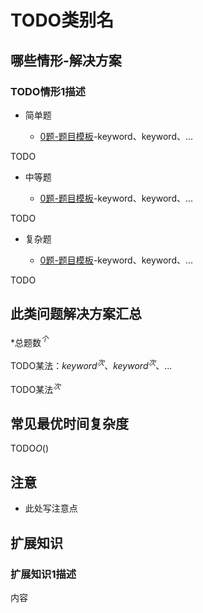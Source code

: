 # TODO类别名

## 哪些情形-解决方案

### TODO情形1描述

+ 简单题

  + [0题-题目模板](0-ProblemTemplate.md)-keyword、keyword、...

TODO

+ 中等题

  + [0题-题目模板](0-ProblemTemplate.md)-keyword、keyword、...

TODO

+ 复杂题

  + [0题-题目模板](0-ProblemTemplate.md)-keyword、keyword、...

TODO

## 此类问题解决方案汇总

\*总题数$^个$

TODO某法：$keyword^次$、$keyword^次$、...

TODO某法$^次$

## 常见最优时间复杂度

TODO$O()$

## 注意

+ 此处写注意点

## 扩展知识

### 扩展知识1描述

内容
